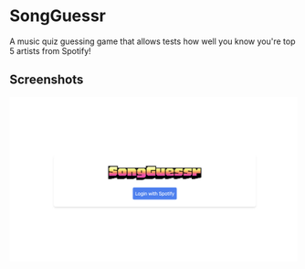 
# SongGuessr

A music quiz guessing game that allows tests how well you know you're top 5 artists from Spotify! 


## Screenshots

![SongGuessr](https://github.com/derekjytan/SongGuessr/raw/main/SongGuessr.png)

